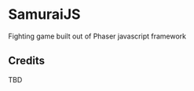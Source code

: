 SamuraiJS
==============

Fighting game built out of Phaser javascript framework
 
Credits
---------
TBD

